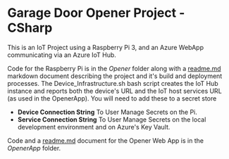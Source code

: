 # Garage Door Opener Project - CSharp

This is an IoT Project using a Raspberry Pi 3, and an Azure WebApp communicating via an Azure IoT Hub.

Code for the Raspberry Pi is in the _Opener_ folder along with a [readme.md](Opener/readme.md) markdown document describing the project and it's build and deployment processes. 
The Device_Infrastructure.sh bash script creates the IoT Hub instance and reports both the device's URL and the IoT host services URL (as used in the OpenerApp).  You will need to add these to a secret store 

* **Device Connection String** To User Manage Secrets on the Pi.
* **Service Connection String** To User Manage Secrets on the local development environment and on Azure's Key Vault.

Code and a [readme.md](OpenerApp/readme.md) document for the Opener Web App is in the _OpenerApp_ folder.
